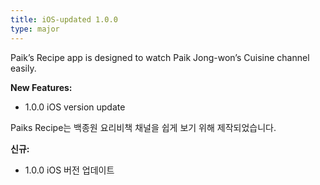 ```yaml
---
title: iOS-updated 1.0.0
type: major
---
```


Paik’s Recipe app is designed to watch Paik Jong-won’s Cuisine channel easily.

**New Features:**

- 1.0.0 iOS version update


Paiks Recipe는 백종원 요리비책 채널을 쉽게 보기 위해 제작되었습니다.

**신규:**

- 1.0.0 iOS 버전 업데이트
